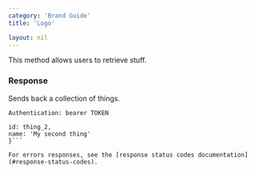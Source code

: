 ```yaml
---
category: 'Brand Guide'
title: 'Logo'

layout: nil
---
```


This method allows users to retrieve stuff.

### Response

Sends back a collection of things.

```Authentication: bearer TOKEN```
```{
id: thing_2,
name: 'My second thing'
}```

For errors responses, see the [response status codes documentation](#response-status-codes).